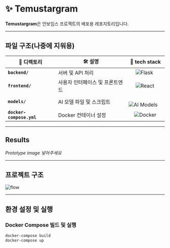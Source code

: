 # ✨ **Temustargram**

**Temustargram**은 안보임스 프로젝트의 배포용 레포지토리입니다.

---

## **파일 구조(나중에 지워용)**


| 📂 **디렉토리**         | 🛠️ **설명**                  | 🧩 **tech stack**                |
|-------------------------|------------------------------|----------------------------------|
| **`backend/`**          | 서버 및 API 처리             | &nbsp;&nbsp;&nbsp;&nbsp;&nbsp;![Flask](https://img.shields.io/badge/Flask-000000?logo=flask&logoColor=white)      |
| **`frontend/`**         | 사용자 인터페이스 및 프론트엔드 | &nbsp;&nbsp;&nbsp;&nbsp;&nbsp;![React](https://img.shields.io/badge/React-20232A?logo=react&logoColor=61DAFB)     |
| **`models/`**           | AI 모델 파일 및 스크립트     | &nbsp;&nbsp;&nbsp;&nbsp;![AI Models](https://img.shields.io/badge/Models-FF6F00?logo=pytorch&logoColor=white) |
| **`docker-compose.yml`**| Docker 컨테이너 설정         | &nbsp;&nbsp;&nbsp;&nbsp;![Docker](https://img.shields.io/badge/Docker-2496ED?logo=docker&logoColor=white)   |


---

## **Results**
*Prototype image 넣어주세요*

---


## **프로젝트 구조**
![flow](https://github.com/user-attachments/assets/2b1787f5-7683-4caf-9bde-e153d6fb67cb)

---

## **환경 설정 및 실행**

### **Docker Compose 빌드 및 실행**
```bash
docker-compose build
docker-compose up
```
